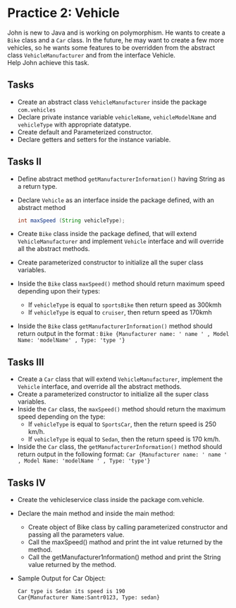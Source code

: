 # Practice 2: Vehicle

John is new to Java and is working on polymorphism. He wants to create a `Bike` class and a `Car` class. In the future, he may want to create a few more vehicles, so he wants some features to be overridden from the abstract class `VehicleManufacturer` and from the interface Vehicle.\
Help John achieve this task.

## Tasks

- Create an abstract class `VehicleManufacturer` inside the package `com.vehicles`
- Declare private instance variable `vehicleName`, `vehicleModelName` and `vehicleType` with appropriate datatype.
- Create default and Parameterized constructor.
- Declare getters and setters for the instance variable.

## Tasks II

- Define abstract method `getManufacturerInformation()` having String as a return type.
- Declare `Vehicle` as an interface inside the package defined, with an abstract method

    ```java
    int maxSpeed (String vehicleType);
    ```

- Create `Bike` class inside the package defined, that will extend `VehicleManufacturer` and implement `Vehicle` interface and will override all the abstract methods.
- Create parameterized constructor to initialize all the super class variables.
- Inside the `Bike` class `maxSpeed()` method should return maximum speed depending upon their types:
  - If `vehicleType` is equal to `sportsBike` then return speed as 300kmh
  - If `vehicleType` is equal to `cruiser`, then return speed as 170kmh
- Inside the `Bike` class `getManufacturerInformation()` method should return output in the
format : `Bike {Manufacturer name: ' name ' , Model Name: 'modelName' , Type: 'type '}`

## Tasks III

- Create a `Car` class that will extend `VehicleManufacturer`, implement the `Vehicle` interface, and override all the abstract methods.
- Create a parameterized constructor to initialize all the super class variables.
- Inside the `Car` class, the `maxSpeed()` method should return the maximum speed depending on the type:
  - If `vehicleType` is equal to `SportsCar`, then the return speed is 250 km/h.
  - If `vehicleType` is equal to `Sedan`, then the return speed is 170 km/h.
- Inside the `Car` class, the `getManufacturerInformation()` method should return output in the following format: `Car {Manufacturer name: ' name ' , Model Name: 'modelName ' , Type: 'type'}`

## Tasks IV

- Create the vehicleservice class inside the package com.vehicle.
- Declare the main method and inside the main method:
  - Create object of Bike class by calling parameterized constructor and passing all the
parameters value.
  - Call the maxSpeed() mathod and print the int value returned by the method.
  - Call the getManufacturer1nformation() method and print the String value returned by the
method.
- Sample Output for Car Object:

    ```text
    Car type is Sedan its speed is 190
    Car{Manufacturer Name:Santr0123, Type: sedan}
    ```
